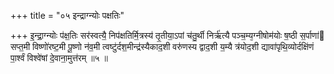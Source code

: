 +++
title = "०५ इन्द्राग्न्योः पक्षतिः"

+++
इ॒न्द्रा॒ग्न्योः प॑क्ष॒तिः सर॑स्वत्यै॒ निप॑क्षतिर्मि॒त्रस्य॑ तृ॒तीया॒ऽपां च॑तु॒र्थी निर्ऋ॑त्यै पञ्च॒म्य᳕ग्नीषोम॑योः ष॒ष्ठी स॒र्पाणा॑ सप्त॒मी विष्णो॑रष्ट॒मी पू॒ष्णो न॑व॒मी त्वष्टु॑र्दश॒मीन्द्र॑स्यैकाद॒शी वरु॑णस्य द्वाद॒शी य॒म्यै त्र॑योद॒शी द्यावा॑पृथि॒व्योर्दक्षि॑णं पा॒र्श्वं विश्वे॑षां दे॒वाना॒मुत्त॑रम् ॥५ ॥